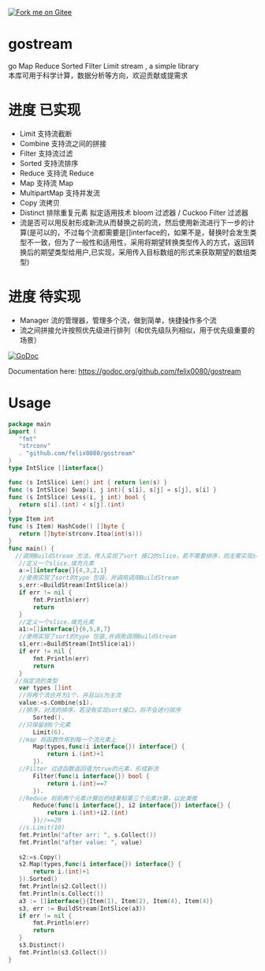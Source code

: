  [![Fork me on Gitee](https://gitee.com/softbar/gostream/widgets/widget_2.svg)](https://gitee.com/softbar/gostream)

# gostream
go Map Reduce Sorted Filter Limit stream , a simple library  
本库可用于科学计算，数据分析等方向，欢迎贡献或提需求

# 进度  已实现
  * Limit 支持流截断             
  * Combine 支持流之间的拼接     
  * Filter 支持流过滤
  * Sorted 支持流排序
  * Reduce 支持流 Reduce
  * Map 支持流 Map
  * MultipartMap 支持并发流  
  * Copy 流拷贝
  * Distinct 排除重复元素  拟定适用技术 bloom 过滤器 / Cuckoo Filter 过滤器
  * 流是否可以用反射形成新流从而替换之前的流，然后使用新流进行下一步的计算(是可以的，不过每个流都需要是[]interface的，如果不是，替换时会发生类型不一致，但为了一般性和适用性，采用将期望转换类型传入的方式，返回转换后的期望类型给用户,已实现，采用传入目标数组的形式来获取期望的数组类型)  
    
 # 进度  待实现
  * Manager 流的管理器，管理多个流，做到简单，快捷操作多个流
  * 流之间拼接允许按照优先级进行排列（和优先级队列相似，用于优先级重要的场景）
  
  
  
 [![GoDoc](https://godoc.org/github.com/felix0080/gostream?status.png)](https://godoc.org/github.com/felix0080/gostream) 


  Documentation here: https://godoc.org/github.com/felix0080/gostream

# Usage
 ```go
package main
import (
	"fmt"
	"strconv"
	. "github.com/felix0080/gostream"
)
type IntSlice []interface{}

func (s IntSlice) Len() int { return len(s) }
func (s IntSlice) Swap(i, j int){ s[i], s[j] = s[j], s[i] }
func (s IntSlice) Less(i, j int) bool {
	return s[i].(int) < s[j].(int)
} 
type Item int
func (s Item) HashCode() []byte {
    return []byte(strconv.Itoa(int(s)))
}
func main() {
   //调用BuildStream 方法，传入实现了sort 接口的slice，若不需要排序，则无需实现sort
    //定义一个slice.填充元素
    a:=[]interface{}{4,3,2,1}
    //使用实现了sort的type 包装，并调用调用BuildStream
    s,err:=BuildStream(IntSlice(a))
    if err != nil {
        fmt.Println(err)
        return
    }
    //定义一个slice.填充元素
    a1:=[]interface{}{6,5,8,7}
    //使用实现了sort的type 包装,并调用调用BuildStream
    s1,err:=BuildStream(IntSlice(a1))
    if err != nil {
        fmt.Println(err)
        return
    }
   //指定流的类型
    var types []int
    //将两个流合并为1个，并且以s为主流
    value:=s.Combine(s1).
    //排序，对流的排序，若没有实现sort接口，将不会进行排序
        Sorted().
    //只保留前6个元素
        Limit(6).
    //map 将函数作用到每一个流元素上
        Map(types,func(i interface{}) interface{} {
            return i.(int)+1
        }).
    //Filter 过滤函数返回值为true的元素，形成新流
        Filter(func(i interface{}) bool {
            return i.(int)==7
        }).
    //Reduce 将前两个元素计算后的结果和第三个元素计算，以此类推
        Reduce(func(i interface{}, i2 interface{}) interface{} {
            return i.(int)+i2.(int)
        })//==20
    //s.Limit(10)
    fmt.Println("after arr: ", s.Collect())
    fmt.Println("after value: ", value)
   
    s2:=s.Copy()
    s2.Map(types,func(i interface{}) interface{} {
        return i.(int)+1
    }).Sorted()
    fmt.Println(s2.Collect())
    fmt.Println(s.Collect())
    a3 := []interface{}{Item(1), Item(2), Item(4), Item(4)}
    s3, err := BuildStream(IntSlice(a3))
    if err != nil {
        fmt.Println(err)
        return
    }
    s3.Distinct()
    fmt.Println(s3.Collect())
 }
   
```
